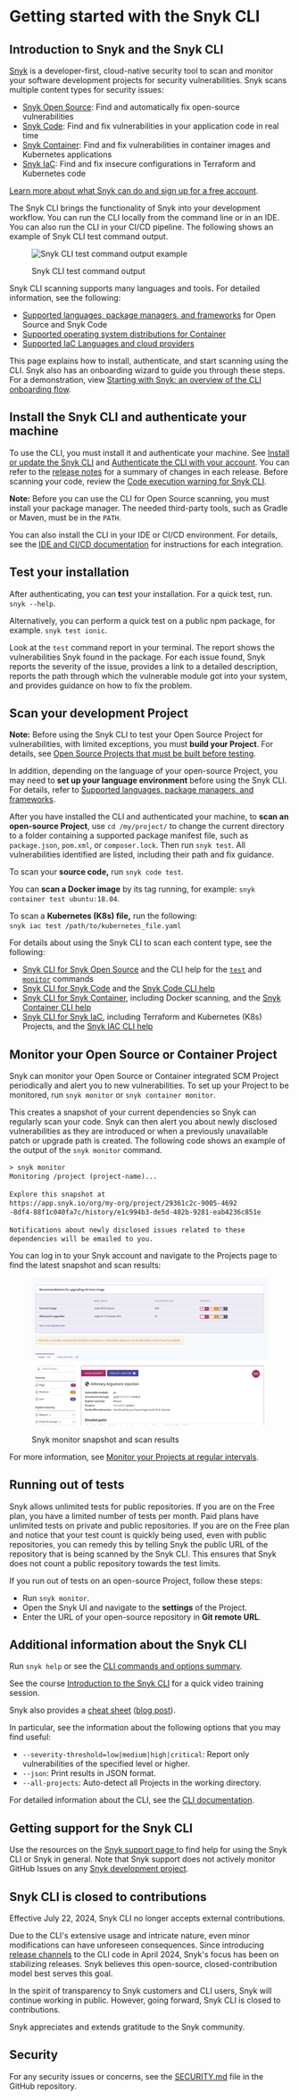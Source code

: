 # Getting started with the Snyk CLI

## Introduction to Snyk and the Snyk CLI

[Snyk](https://snyk.io/) is a developer-first, cloud-native security tool to scan and monitor your software development projects for security vulnerabilities. Snyk scans multiple content types for security issues:

* [Snyk Open Source](https://docs.snyk.io/scan-with-snyk/snyk-open-source): Find and automatically fix open-source vulnerabilities
* [Snyk Code](https://docs.snyk.io/scan-with-snyk/snyk-code): Find and fix vulnerabilities in your application code in real time
* [Snyk Container](https://docs.snyk.io/scan-with-snyk/snyk-container): Find and fix vulnerabilities in container images and Kubernetes applications
* [Snyk IaC](https://docs.snyk.io/scan-with-snyk/snyk-iac): Find and fix insecure configurations in Terraform and Kubernetes code

[Learn more about what Snyk can do and sign up for a free account](https://snyk.io/).

The Snyk CLI brings the functionality of Snyk into your development workflow. You can run the CLI locally from the command line or in an IDE. You can also run the CLI in your CI/CD pipeline. The following shows an example of Snyk CLI test command output.

<figure><img src="../../.gitbook/assets/snyk-cli-screenshot.png" alt="Snyk CLI test command output example"><figcaption><p>Snyk CLI test command output</p></figcaption></figure>

Snyk CLI scanning supports many languages and tool&#x73;**.** For detailed information, see the following:

* [Supported languages, package managers, and frameworks](../../supported-languages/supported-languages-package-managers-and-frameworks.md) for Open Source and Snyk Code
* [Supported operating system distributions for Container](https://docs.snyk.io/scan-with-snyk/snyk-container/how-snyk-container-works/operating-system-distributions-supported-by-snyk-container)
* [Supported IaC Languages and cloud providers](https://docs.snyk.io/scan-with-snyk/snyk-iac/supported-iac-languages-cloud-providers-and-cloud-resources)

This page explains how to install, authenticate, and start scanning using the CLI. Snyk also has an onboarding wizard to guide you through these steps. For a demonstration, view [Starting with Snyk: an overview of the CLI onboarding flow](https://www.youtube.com/watch?v=adj3VF82-v8).

## Install the Snyk CLI and authenticate your machine

To use the CLI, you must install it and authenticate your machine. See [Install or update the Snyk CLI](https://docs.snyk.io/snyk-cli/install-or-update-the-snyk-cli) and [Authenticate the CLI with your account](authenticate-to-use-the-cli.md). You can refer to the [release notes](https://github.com/snyk/cli/releases) for a summary of changes in each release. Before scanning your code, review the [Code execution warning for Snyk CLI](https://docs.snyk.io/snyk-cli/code-execution-warning-for-snyk-cli).

**Note:** Before you can use the CLI for Open Source scanning, you must install your package manager. The needed third-party tools, such as Gradle or Maven, must be in the `PATH`.

You can also install the CLI in your IDE or CI/CD environment. For details, see the [IDE and CI/CD documentation](https://docs.snyk.io/scm-ide-and-ci-cd-integrations) for instructions for each integration.

## Test your installation

After authenticating, you can **t**est your installation. For a quick test, run. `snyk --help`.

Alternatively, you can perform a quick test on a public npm package, for example. `snyk test ionic`.

Look at the `test` command report in your terminal. The report shows the vulnerabilities Snyk found in the package. For each issue found, Snyk reports the severity of the issue, provides a link to a detailed description, reports the path through which the vulnerable module got into your system, and provides guidance on how to fix the problem.

## Scan your development Project

**Note:** Before using the Snyk CLI to test your Open Source Project for vulnerabilities, with limited exceptions, you must **build your Project**. For details, see [Open Source Projects that must be built before testing](https://docs.snyk.io/snyk-cli/scan-and-maintain-projects-using-the-cli/snyk-cli-for-open-source/open-source-projects-that-must-be-built-before-testing-with-the-snyk-cli).

In addition, depending on the language of your open-source Project, you may need to **set up your language environment** before using the Snyk CLI. For details, refer to [Supported languages, package managers, and frameworks](https://docs.snyk.io/supported-languages-package-managers-and-frameworks).

After you have installed the CLI and authenticated your machine, to **scan an open-source Project**, use `cd /my/project/` to change the current directory to a folder containing a supported package manifest file, such as `package.json`, `pom.xml`, or `composer.lock`. Then run `snyk test`. All vulnerabilities identified are listed, including their path and fix guidance.

To scan your **source code,** run `snyk code test`.

You can **scan a Docker image** by its tag running, for example: `snyk container test ubuntu:18.04`.

To scan a **Kubernetes (K8s) file,** run the following:\
`snyk iac test /path/to/kubernetes_file.yaml`

For details about using the Snyk CLI to scan each content type, see the following:

* [Snyk CLI for Snyk Open Source](https://docs.snyk.io/snyk-cli/scan-and-maintain-projects-using-the-cli/snyk-cli-for-open-source) and the CLI help for the [`test`](https://docs.snyk.io/snyk-cli/commands/test) and [`monitor`](https://docs.snyk.io/snyk-cli/commands/monitor) commands
* [Snyk CLI for Snyk Code](https://docs.snyk.io/snyk-cli/scan-and-maintain-projects-using-the-cli/snyk-cli-for-snyk-code) and the [Snyk Code CLI help](https://docs.snyk.io/snyk-cli/commands/code)
* [Snyk CLI for Snyk Container](scan-and-maintain-projects-using-the-cli/snyk-cli-for-snyk-container/), including Docker scanning, and the [Snyk Container CLI help](https://docs.snyk.io/snyk-cli/commands/container)
* [Snyk CLI for Snyk IaC](https://docs.snyk.io/snyk-cli/scan-and-maintain-projects-using-the-cli/snyk-cli-for-iac), including Terraform and Kubernetes (K8s) Projects, and the [Snyk IAC CLI help](https://docs.snyk.io/snyk-cli/commands/iac)

## Monitor your Open Source or Container Project

Snyk can monitor your Open Source or Container integrated SCM Project periodically and alert you to new vulnerabilities. To set up your Project to be monitored, run `snyk monitor` or `snyk container monitor`.

This creates a snapshot of your current dependencies so Snyk can regularly scan your code. Snyk can then alert you about newly disclosed vulnerabilities as they are introduced or when a previously unavailable patch or upgrade path is created. The following code shows an example of the output of the `snyk monitor` command.

```
> snyk monitor
Monitoring /project (project-name)...

Explore this snapshot at 
https://app.snyk.io/org/my-org/project/29361c2c-9005-4692
-8df4-88f1c040fa7c/history/e1c994b3-de5d-482b-9281-eab4236c851e

Notifications about newly disclosed issues related to these 
dependencies will be emailed to you.
```

You can log in to your Snyk account and navigate to the Projects page to find the latest snapshot and scan results:

<figure><img src="../../.gitbook/assets/monitor (1).png" alt="Snyk monitor snapshot and scan results"><figcaption><p>Snyk monitor snapshot and scan results</p></figcaption></figure>

For more information, see [Monitor your Projects at regular intervals](https://docs.snyk.io/snyk-cli/scan-and-maintain-projects-using-the-cli/monitor-your-projects-at-regular-intervals).

## Running out of tests

Snyk allows unlimited tests for public repositories. If you are on the Free plan, you have a limited number of tests per month. Paid plans have unlimited tests on private and public repositories. If you are on the Free plan and notice that your test count is quickly being used, even with public repositories, you can remedy this by telling Snyk the public URL of the repository that is being scanned by the Snyk CLI. This ensures that Snyk does not count a public repository towards the test limits.

If you run out of tests on an open-source Project, follow these steps:

* Run `snyk monitor`.
* Open the Snyk UI and navigate to the **settings** of the Project.
* Enter the URL of your open-source repository in **Git remote URL**.

## Additional information about the Snyk CLI

Run `snyk help` or see the [CLI commands and options summary](https://docs.snyk.io/snyk-cli/cli-commands-and-options-summary).

See the course [Introduction to the Snyk CLI](https://learn.snyk.io/lesson/snyk-cli/https://learn.snyk.io/lesson/snyk-cli/) for a quick video training session.

Snyk also provides a [cheat sheet](https://res.cloudinary.com/snyk/image/upload/v1664236143/cheat-sheets/cheat-sheet-snyk-cli-v3.pdf) ([blog post](https://snyk.io/blog/snyk-cli-cheat-sheet/)).

In particular, see the information about the following options that you may find useful:

* `--severity-threshold=low|medium|high|critical`: Report only vulnerabilities of the specified level or higher.
* `--json`: Print results in JSON format.
* `--all-projects`: Auto-detect all Projects in the working directory.

For detailed information about the CLI, see the [CLI documentation](https://docs.snyk.io/snyk-cli).

## Getting support for the Snyk CLI

Use the resources on the [Snyk support page ](https://support.snyk.io)to find help for using the Snyk CLI or Snyk in general. Note that Snyk support does not actively monitor GitHub Issues on any [Snyk development project](https://github.com/snyk).

## Snyk CLI is closed to contributions

Effective July 22, 2024, Snyk CLI no longer accepts external contributions.

Due to the CLI's extensive usage and intricate nature, even minor modifications can have unforeseen consequences. Since introducing [release channels](https://docs.snyk.io/snyk-cli/releases-and-channels-for-the-snyk-cli) to the CLI code in April 2024, Snyk's focus has been on stabilizing releases. Snyk believes this open-source, closed-contribution model best serves this goal.

In the spirit of transparency to Snyk customers and CLI users, Snyk will continue working in public. However, going forward, Snyk CLI is closed to contributions.

Snyk appreciates and extends gratitude to the Snyk community.

## Security

For any security issues or concerns, see the [SECURITY.md](https://github.com/snyk/snyk/blob/master/SECURITY.md) file in the GitHub repository.
